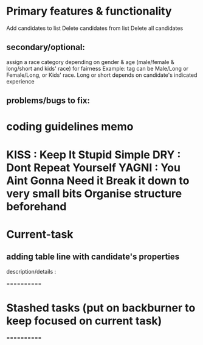 Primary features & functionality
===============================
Add candidates to list
Delete candidates from list
Delete all candidates


secondary/optional:
------------------
assign a race category depending on gender & age (male/female & long/short and kids' race) for fairness
Example: tag can be Male/Long or Female/Long, or Kids' race. Long or short depends on candidate's indicated experience

problems/bugs to fix:
------------------



coding guidelines memo 
=============
KISS : Keep It Stupid Simple
DRY : Dont Repeat Yourself
YAGNI : You Aint Gonna Need it
Break it down to very small bits
Organise structure beforehand
=============

Current-task 
==========
adding table line with candidate's properties
---
description/details : 

========== 

Stashed tasks (put on backburner to keep focused on current task)
==========

========== 